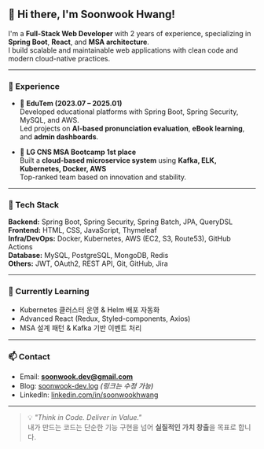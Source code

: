 ## 👋 Hi there, I'm Soonwook Hwang!

I'm a **Full-Stack Web Developer** with 2 years of experience, specializing in **Spring Boot**, **React**, and **MSA architecture**.  
I build scalable and maintainable web applications with clean code and modern cloud-native practices.

---

### 💼 Experience
- 🏢 **EduTem (2023.07 – 2025.01)**  
  Developed educational platforms with Spring Boot, Spring Security, MySQL, and AWS.  
  Led projects on **AI-based pronunciation evaluation**, **eBook learning**, and **admin dashboards**.

- 🧠 **LG CNS MSA Bootcamp 1st place**  
  Built a **cloud-based microservice system** using **Kafka, ELK, Kubernetes, Docker, AWS**  
  Top-ranked team based on innovation and stability.

---

### 🔧 Tech Stack
**Backend:** Spring Boot, Spring Security, Spring Batch, JPA, QueryDSL  
**Frontend:** HTML, CSS, JavaScript, Thymeleaf  
**Infra/DevOps:** Docker, Kubernetes, AWS (EC2, S3, Route53), GitHub Actions  
**Database:** MySQL, PostgreSQL, MongoDB, Redis  
**Others:** JWT, OAuth2, REST API, Git, GitHub, Jira  

---

### 🌱 Currently Learning
- Kubernetes 클러스터 운영 & Helm 배포 자동화  
- Advanced React (Redux, Styled-components, Axios)  
- MSA 설계 패턴 & Kafka 기반 이벤트 처리

---

### 📫 Contact
- Email: **soonwook.dev@gmail.com**  
- Blog: [soonwook-dev.log](https://your-blog-link.com) *(링크는 수정 가능)*  
- LinkedIn: [linkedin.com/in/soonwookhwang](https://www.linkedin.com/in/soonwookhwang)

---

> 💡 _"Think in Code. Deliver in Value."_  
> 내가 만드는 코드는 단순한 기능 구현을 넘어 **실질적인 가치 창출**을 목표로 합니다.

